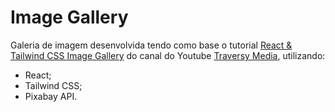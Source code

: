 # Image Gallery

Galeria de imagem desenvolvida tendo como base o tutorial [React & Tailwind CSS Image Gallery](https://www.youtube.com/watch?v=FiGmAI5e91M) do canal do Youtube [Traversy Media](https://www.youtube.com/channel/UC29ju8bIPH5as8OGnQzwJyA), utilizando:

- React;
- Tailwind CSS;
- Pixabay API.
